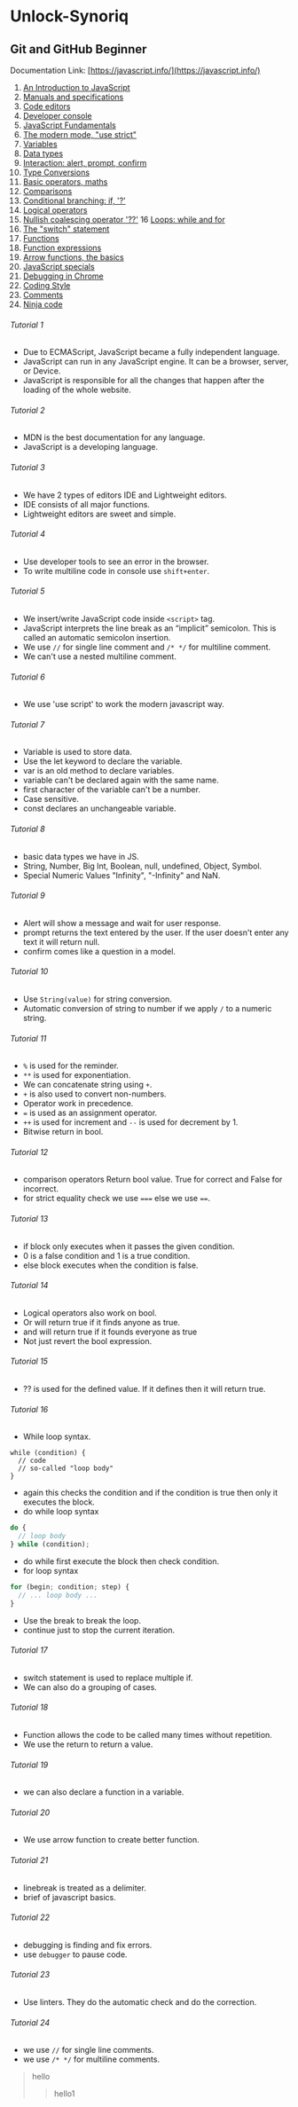# Unlock-Synoriq

## Git and GitHub Beginner
Documentation Link: [https://javascript.info/](https://javascript.info/)

1. [An Introduction to JavaScript](#tutorial-1)
2. [Manuals and specifications](#tutorial-2)
3. [Code editors](#tutorial-3)
4. [Developer console](#tutorial-4)
5. [JavaScript Fundamentals](#tutorial-5)
6. [The modern mode, "use strict"](#tutorial-6)
7. [Variables](#tutorial-7)
8. [Data types](#tutorial-8)
9. [Interaction: alert, prompt, confirm](#tutorial-9)
10. [Type Conversions](#tutorial-10)
11. [Basic operators, maths](#tutorial-11)
12. [Comparisons](#tutorial-12)
13. [Conditional branching: if, '?'](#tutorial-13)
14. [Logical operators](#tutorial-14)
15. [Nullish coalescing operator '??'](#tutorial-15)
16 [Loops: while and for](#tutorial-16)
17. [The "switch" statement](#tutorial-17)
18. [Functions](#tutorial-18)
19. [Function expressions](#tutorial-19)
20. [Arrow functions, the basics](#tutorial-20)
21. [JavaScript specials](#tutorial-21)
22. [Debugging in Chrome](#tutorial-22)
23. [Coding Style](#tutorial-23)
24. [Comments](#tutorial-24)
25. [Ninja code](#tutorial-25)
###### Tutorial 1
* Due to ECMAScript, JavaScript became a fully independent language.
* JavaScript can run in any JavaScript engine. It can be a browser, server, or Device.
* JavaScript is responsible for all the changes that happen after the loading of the whole website.
###### Tutorial 2
* MDN is the best documentation for any language.
* JavaScript is a developing language.
###### Tutorial 3
* We have 2 types of editors IDE and Lightweight editors.
* IDE consists of all major functions.
* Lightweight editors are sweet and simple.
###### Tutorial 4
* Use developer tools to see an error in the browser.
* To write multiline code in console use `shift+enter`.
###### Tutorial 5
* We insert/write JavaScript code inside `<script>` tag.
* JavaScript interprets the line break as an “implicit” semicolon. This is called an automatic semicolon insertion.
* We use `//` for single line comment and `/* */` for multiline comment.
* We can't use a nested multiline comment.
###### Tutorial 6
* We use 'use script' to work the modern javascript way.
###### Tutorial 7
* Variable is used to store data.
* Use the let keyword to declare the variable.
* var is an old method to declare variables.
* variable can't be declared again with the same name.
* first character of the variable can't be a number.
* Case sensitive.
* const declares an unchangeable variable.
###### Tutorial 8
* basic data types we have in JS.
* String, Number, Big Int, Boolean, null, undefined, Object, Symbol.
* Special Numeric Values "Infinity", "-Infinity" and NaN.
###### Tutorial 9
* Alert will show a message and wait for user response.
* prompt returns the text entered by the user. If the user doesn't enter any text it will return null.
* confirm comes like a question in a model.
###### Tutorial 10
* Use `String(value)` for string conversion.
* Automatic conversion of string to number if we apply `/` to a numeric string.
###### Tutorial 11
* `%` is used for the reminder.
* `**` is used for exponentiation.
* We can concatenate string using `+`.
* `+` is also used to convert non-numbers.
* Operator work in precedence.
* `=` is used as an assignment operator.
* `++` is used for increment and `--` is used for decrement by 1.
* Bitwise return in bool.
###### Tutorial 12
* comparison operators Return bool value. True for correct and False for incorrect.
* for strict equality check we use `===` else we use `==`.
###### Tutorial 13
* if block only executes when it passes the given condition.
* 0 is a false condition and 1 is a true condition.
* else block executes when the condition is false.
###### Tutorial 14
* Logical operators also work on bool.
* Or will return true if it finds anyone as true.
* and will return true if it founds everyone as true
* Not just revert the bool expression.
###### Tutorial 15
* ?? is used for the defined value. If it defines then it will return true.
###### Tutorial 16
* While loop syntax.
```JS
while (condition) {
  // code
  // so-called "loop body"
}
```
* again this checks the condition and if the condition is true then only it executes the block.
* do while loop syntax
```js
do {
  // loop body
} while (condition);
```
* do while first execute the block then check condition.
* for loop syntax
```js
for (begin; condition; step) {
  // ... loop body ...
}
```
* Use the break to break the loop.
* continue just to stop the current iteration.
###### Tutorial 17
* switch statement is used to replace multiple if.
* We can also do a grouping of cases.
###### Tutorial 18
* Function allows the code to be called many times without repetition.
* We use the return to return a value.
###### Tutorial 19
* we can also declare a function in a variable.
###### Tutorial 20
* We use arrow function to create better function.
###### Tutorial 21
* linebreak is treated as a delimiter.
* brief of javascript basics.
###### Tutorial 22
* debugging is finding and fix errors.
* use `debugger` to pause code.
###### Tutorial 23
* Use linters. They do the automatic check and do the correction.
###### Tutorial 24
* we use `//` for single line comments.
* we use `/* */` for multiline comments.
> hello
>> hello1
